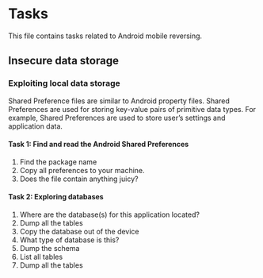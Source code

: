 # Tasks
This file contains tasks related to Android mobile reversing.

## Insecure data storage

### Exploiting local data storage
Shared Preference files are similar to Android property files.
Shared Preferences are used for storing key-value pairs of 
primitive data types. For example, Shared Preferences are used 
to store user’s settings and application data.

#### Task 1: Find and read the Android Shared Preferences
1. Find the package name 
2. Copy all preferences to your machine.
3. Does the file contain anything juicy?

#### Task 2: Exploring databases
1. Where are the database(s) for this application located?
6. Dump all the tables
2. Copy the database out of the device
3. What type of database is this?
4. Dump the schema
5. List all tables
6. Dump all the tables
